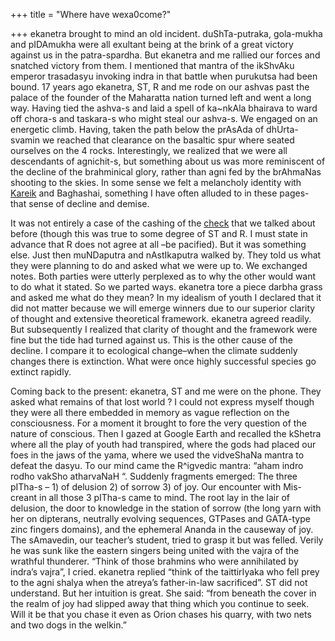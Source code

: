 +++
title = "Where have wexa0come?"

+++
ekanetra brought to mind an old incident. duShTa-putraka, gola-mukha and
pIDAmukha were all exultant being at the brink of a great victory
against us in the patra-spardha. But ekanetra and me rallied our forces
and snatched victory from them. I mentioned that mantra of the ikShvAku
emperor trasadasyu invoking indra in that battle when purukutsa had been
bound. 17 years ago ekanetra, ST, R and me rode on our ashvas past the
palace of the founder of the Maharatta nation turned left and went a
long way. Having tied the ashva-s and laid a spell of ka\~nkAla bhairava
to ward off chora-s and taskara-s who might steal our ashva-s. We
engaged on an energetic climb. Having, taken the path below the prAsAda
of dhUrta-svamin we reached that clearance on the basaltic spur where
seated ourselves on the 4 rocks. Interestingly, we realized that we were
all descendants of agnichit-s, but something about us was more
reminiscent of the decline of the brahminical glory, rather than agni
fed by the brAhmaNas shooting to the skies. In some sense we felt a
melancholy identity with
[Kareik](http://manollasa.blogspot.com/2007/04/last-arya.html) and
Baghashai, something I have often alluded to in these pages- that sense
of decline and demise.

It was not entirely a case of the cashing of the
[check](http://manollasa.blogspot.com/2004/08/brahmin-brain-drain.html)
that we talked about before (though this was true to some degree of ST
and R. I must state in advance that R does not agree at all –be
pacified). But it was something else. Just then muNDaputra and
nAstIkaputra walked by. They told us what they were planning to do and
asked what we were up to. We exchanged notes. Both parties were utterly
perplexed as to why the other would want to do what it stated. So we
parted ways. ekanetra tore a piece darbha grass and asked me what do
they mean? In my idealism of youth I declared that it did not matter
because we will emerge winners due to our superior clarity of thought
and extensive theoretical framework. ekanetra agreed readily. But
subsequently I realized that clarity of thought and the framework were
fine but the tide had turned against us. This is the other cause of the
decline. I compare it to ecological change–when the climate suddenly
changes there is extinction. What were once highly successful species go
extinct rapidly.

Coming back to the present: ekanetra, ST and me were on the phone. They
asked what remains of that lost world ? I could not express myself
though they were all there embedded in memory as vague reflection on the
consciousness. For a moment it brought to fore the very question of the
nature of conscious. Then I gazed at Google Earth and recalled the
kShetra where all the play of youth had transpired, where the gods had
placed our foes in the jaws of the yama, where we used the vidveShaNa
mantra to defeat the dasyu. To our mind came the R^igvedic mantra: “aham
indro rodho vakSho atharvaNaH “. Suddenly fragments emerged: The three
pITha-s – 1) of delusion 2) of sorrow 3) of joy. Our encounter with
Mis-creant in all those 3 pITha-s came to mind. The root lay in the lair
of delusion, the door to knowledge in the station of sorrow (the long
yarn with her on dipterans, neutrally evolving sequences, GTPases and
GATA-type zinc fingers domains), and the ephemeral Ananda in the
causeway of joy. The sAmavedin, our teacher’s student, tried to grasp it
but was felled. Verily he was sunk like the eastern singers being united
with the vajra of the wrathful thunderer. “Think of those brahmins who
were annihilated by indra’s vajra”, I cried. ekanetra replied “think of
the taittirIyaka who fell prey to the agni shalya when the atreya’s
father-in-law sacrificed”. ST did not understand. But her intuition is
great. She said: “from beneath the cover in the realm of joy had slipped
away that thing which you continue to seek. Will it be that you chase it
even as Orion chases his quarry, with two nets and two dogs in the
welkin.”
